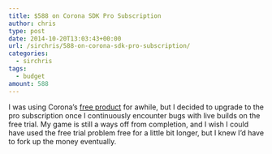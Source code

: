 ```yaml
---
title: $588 on Corona SDK Pro Subscription
author: chris
type: post
date: 2014-10-20T13:03:43+00:00
url: /sirchris/588-on-corona-sdk-pro-subscription/
categories:
  - sirchris
tags:
  - budget
amount: 588
---
```

I was using Corona&#8217;s [free product][1] for awhile, but I decided to upgrade to the pro subscription once I continuously encounter bugs with live builds on the free trial. My game is still a ways off from completion, and I wish I could have used the free trial problem free for a little bit longer, but I knew I&#8217;d have to fork up the money eventually.
<!--more-->

 [1]: http://coronalabs.com/pricing/